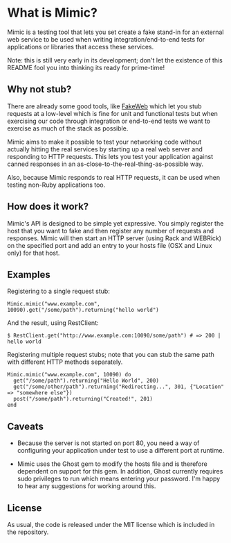 # What is Mimic?
Mimic is a testing tool that lets you set create a fake stand-in for an external web service to be used when writing integration/end-to-end tests for applications or libraries that access these services.

Note: this is still very early in its development; don't let the existence of this README fool you into thinking its ready for prime-time!

## Why not stub?
There are already some good tools, like [FakeWeb](http://fakeweb.rubyforge.org/) which let you stub requests at a low-level which is fine for unit and functional tests but when exercising our code through integration or end-to-end tests we want to exercise as much of the stack as possible.

Mimic aims to make it possible to test your networking code without actually hitting the real services by starting up a real web server and responding to HTTP requests. This lets you test your application against canned responses in an as-close-to-the-real-thing-as-possible way.

Also, because Mimic responds to real HTTP requests, it can be used when testing non-Ruby applications too.

## How does it work?

Mimic's API is designed to be simple yet expressive. You simply register the host that you want to fake and then register any number of requests and responses. Mimic will then start an HTTP server (using Rack and WEBRick) on the specified port and add an entry to your hosts file (OSX and Linux only) for that host.

## Examples

Registering to a single request stub:

    Mimic.mimic("www.example.com", 10090).get("/some/path").returning("hello world")
    
And the result, using RestClient:
  
    $ RestClient.get("http://www.example.com:10090/some/path") # => 200 | hello world
  
Registering multiple request stubs; note that you can stub the same path with different HTTP methods separately.

    Mimic.mimic("www.example.com", 10090) do
      get("/some/path").returning("Hello World", 200)
      get("/some/other/path").returning("Redirecting...", 301, {"Location" => "somewhere else"})
      post("/some/path").returning("Created!", 201)
    end
    
## Caveats

* Because the server is not started on port 80, you need a way of configuring your application under test to use a different port at runtime.

* Mimic uses the Ghost gem to modify the hosts file and is therefore dependent on support for this gem. In addition, Ghost currently requires sudo privileges to run which means entering your password. I'm happy to hear any suggestions for working around this.

## License

As usual, the code is released under the MIT license which is included in the repository.
